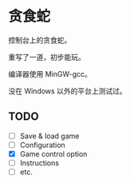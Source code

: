 # 贪食蛇

控制台上的贪食蛇。

重写了一道，初步能玩。

编译器使用 MinGW-gcc。

没在 Windows 以外的平台上测试过。

## TODO

- [ ] Save & load game
- [ ] Configuration
- [X] Game control option
- [ ] Instructions
- [ ] etc.
